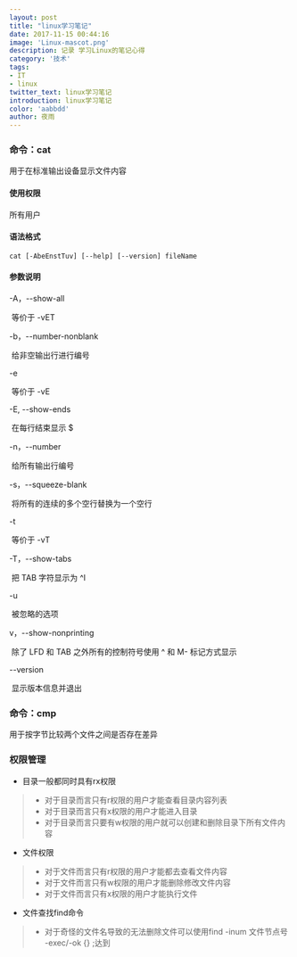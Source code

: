```yaml
---
layout: post
title: "linux学习笔记"
date: 2017-11-15 00:44:16
image: 'Linux-mascot.png'
description: 记录 学习Linux的笔记心得
category: '技术'
tags:
- IT
- linux
twitter_text: linux学习笔记
introduction: linux学习笔记
color: 'aabbdd'
author: 夜雨
---
```


### 命令：cat

用于在标准输出设备显示文件内容

#### 使用权限

所有用户

#### 语法格式

`cat [-AbeEnstTuv] [--help] [--version] fileName`

#### 参数说明

-A，--show-all

​	等价于 -vET

-b，--number-nonblank

​	给非空输出行进行编号

-e	

​	等价于 -vE

-E, --show-ends

​	在每行结束显示 $

-n，--number

​	给所有输出行编号

-s，--squeeze-blank

​	将所有的连续的多个空行替换为一个空行

-t

​	等价于 -vT

-T，--show-tabs

​	把 TAB 字符显示为 ^I

-u

​	被忽略的选项

v，--show-nonprinting

​	除了 LFD 和 TAB 之外所有的控制符号使用 ^ 和 M- 标记方式显示

--version

​	显示版本信息并退出

### 命令：cmp

用于按字节比较两个文件之间是否存在差异

### 权限管理

- 目录一般都同时具有rx权限

> - 对于目录而言只有r权限的用户才能查看目录内容列表
> - 对于目录而言只有x权限的用户才能进入目录
> - 对于目录而言只要有w权限的用户就可以创建和删除目录下所有文件内容

- 文件权限

> - 对于文件而言只有r权限的用户才能都去查看文件内容
> - 对于文件而言只有w权限的用户才能删除修改文件内容
> - 对于文件而言只有x权限的用户才能执行文件

- 文件查找find命令
> - 对于奇怪的文件名导致的无法删除文件可以使用find -inum 文件节点号 -exec/-ok {} \;达到
